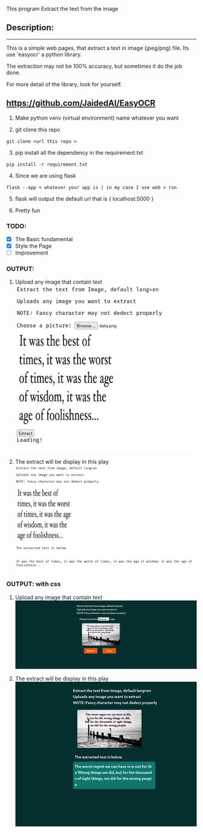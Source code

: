 This program Extract the text from the image

## Description:

---

This is a simple web pages, that extract a text in image (jpeg/png) file. Its use 'easyocr' a python library.

The extraction may not be 100% accuracy, but sometimes it do the job done.

For more detail of the library, look for yourself.

## <https://github.com/JaidedAI/EasyOCR>

1. Make python venv (virtual environment) name whatever you want

2. git clone this repo

```
git clone <url this repo >

```

3. pip install all the dependency in the requirement.txt

```
pip install -r requirement.txt

```

4. Since we are using flask

```
flask --app < whatever your app is | in my case I use web > run
```

5. flask will output the default url that is { localhost:5000 }

6. Pretty fun

### TODO:

- [x] The Basic fundamental
- [x] Style the Page
- [ ] Improvement

### OUTPUT:

1. Upload any image that contain text
   ![image](./screenshot/s1.png)

2. The extract will be display in this play
   ![image](./screenshot/s2.png)

### OUTPUT: with css

1. Upload any image that contain text
   ![image](./screenshot/s3.png)

2. The extract will be display in this play
   ![image](./screenshot/s4.png)
